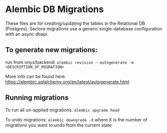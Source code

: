 <!-- DANSWER_METADATA={"link": "https://github.com/onyx-dot-app/onyx/blob/main/backend/alembic/README.md"} -->

# Alembic DB Migrations

These files are for creating/updating the tables in the Relational DB (Postgres).
Seclore migrations use a generic single-database configuration with an async dbapi.

## To generate new migrations:

run from onyx/backend:
`alembic revision --autogenerate -m <DESCRIPTION_OF_MIGRATION>`

More info can be found here: https://alembic.sqlalchemy.org/en/latest/autogenerate.html

## Running migrations

To run all un-applied migrations:
`alembic upgrade head`

To undo migrations:
`alembic downgrade -X`
where X is the number of migrations you want to undo from the current state
